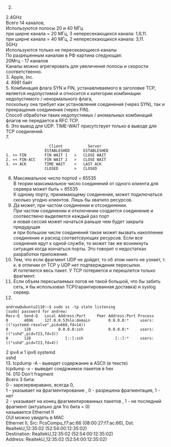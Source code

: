 2. 
2.4GHz  
Всего 14 каналов,  
Используются полосы 20 и 40 МГц  
при ширне канала = 20 МГц, 3 непересекающихся канала: 1,6,11.  
при ширне канала = 40 МГц, 2 непересекающихся канала: 3,11.  
5GHz  
Используются только не пересекающиеся каналы  
По разрешенным каналам в РФ картина следующая:  
20Мгц - 17 каналов  
Каналы можно агрегировать для увеличения полосы и скорости соответственно.  
3. Apple, Inc.  
4. 8981 байт  
5. Комбинация флага SYN и FIN, устанавливаемого в заголовке TCP, является недопустимой и относится к категории комбинации недопустимого / ненормального флага,  
  поскольку она требует как установления соединения (через SYN), так и прекращения соединения (через FIN).  
  Способ обработки таких недопустимых / аномальных комбинаций флагов не передается в RFC TCP.  
6. Это вывод для UDP. TIME-WAIT присутствует только в выводе для TCP соединений.  
7.
```
                   Client           Server 
                 ESTABLESHED      ESTABLESHED
1. >> FIN        FIN WAIT 1   >   CLOSE WAIT
2. << FIN-ACC    FIN WAIT 2   >   CLOSE WAIT 
3. >> ACK        TIME WAIT    <   LAST ACK
                 CLOSED       >   CLOSED
```
8. Максимальное число портоd = 65535  
В теории максимальное число соединений от одного клиента для сервера может быть  = 65535  
К одному порту, принимающему соединения, может подключаться сколько угодно клиентов. Лишь бы хватило ресурсов.  
9. Да может, при частом соединении и отсоединении.  
При частом соединении и отключении создается соединение и соотвествено выделяется каждый раз порт  
и новая сессия может начаться раньше чем будет закрыта предудущая  
и при большом числе соединений такое может вызвать накопление соединение и расход соответсвующих ресурсов.
Если все соеднения идут к одной службе, то может так же возникнуть ситуация когда кончаться порты. Это говорит о недостатках разработки приложения.
10. Тем, что если фрагмент UDP не дойдет, то об этом никто не узнает, т. к. в отличии от TCP у UDP нет подтверждения пересылки.  
И потетяется весь пакет. У TCP потеряется и перешлется только фрагмент.
11. Если объем пересылаемых логов не такой большой, что бы забить сеть, я бы использовал TCP(гарантированная доставка) и syslog сервер.  
12.
```
andrew@ubuntu2110:~$ sudo ss -tp state listening
[sudo] password for andrew:
Recv-Q  Send-Q   Local Address:Port     Peer Address:Port Process
0       4096     127.0.0.53%lo:domain        0.0.0.0:*     users:(("systemd-resolve",pid=660,fd=14))
0       128            0.0.0.0:ssh           0.0.0.0:*     users:(("sshd",pid=723,fd=3))
0       128               [::]:ssh              [::]:*     users:(("sshd",pid=723,fd=4))
```
2 ipv4 и 1 ipv6
systemd  
sshd  
13. tcpdump -A - выведет содержание в ASCII (в тексте)  
    tcpdump -x - выведет соедржимое пакетов в hex  
14.
010 Don't fragment  
Всего 3 бита:  
    0 - зарезервиравано, всегда 0,  
    1 - указывает на фрагментирование , 0 - разрешена фрагментация, 1 - нет  
    2 - указывает на конец фрагментированных пакетов , 1 - не последний фрагмент (актуально для 1го бита = 0)  
называется Ethernet II  
OUI можно увидеть в MAC  
Ethernet II, Src: PcsCompu_f7:ac:66 (08:00:27:f7:ac:66), Dst: RealtekU_12:35:02 (52:54:00:12:35:02)  
    Destination: RealtekU_12:35:02 (52:54:00:12:35:02)  
        Address: RealtekU_12:35:02 (52:54:00:12:35:02)  
         


